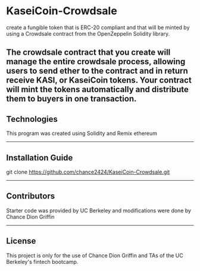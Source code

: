 # KaseiCoin-Crowdsale

create a fungible token that is ERC-20 compliant and that will be minted by using a Crowdsale contract from the OpenZeppelin Solidity library.

The crowdsale contract that you create will manage the entire crowdsale process, allowing users to send ether to the contract and in return receive KASI, or KaseiCoin tokens. Your contract will mint the tokens automatically and distribute them to buyers in one transaction.
---

## Technologies

This program was created using Solidity and Remix ethereum

---

## Installation Guide

git clone https://github.com/chance2424/KaseiCoin-Crowdsale.git

---

## Contributors

Starter code was provided by UC Berkeley and modifications were done by Chance Dion Griffin

---

## License

This project is only for the use of Chance Dion Griffin and TAs of the UC Berkeley's fintech bootcamp.
